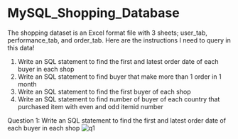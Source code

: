 # MySQL_Shopping_Database

The shopping dataset is an Excel format file with 3 sheets; user_tab, performance_tab, and order_tab.
Here are the instructions I need to query in this data!

1. Write an SQL statement to find the first and latest order date of each buyer in each shop
2. Write an SQL statement to find buyer that make more than 1 order in 1 month
3. Write an SQL statement to find the first buyer of each shop
4. Write an SQL statement to find number of buyer of each country that purchased item with even and odd itemid number

Question 1: Write an SQL statement to find the first and latest order date of each buyer in each shop
 ![q1](https://user-images.githubusercontent.com/57255039/179341047-99ad7115-beae-47d6-893f-4dcbff86c8c8.jpg)
